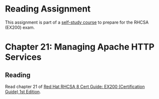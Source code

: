 # Reading Assignment
This assignment is part of a [self-study course](../README.md) to prepare for the RHCSA (EX200) exam.
# Chapter 21: Managing Apache HTTP Services

## Reading
Read chapter 21 of [Red Hat RHCSA 8 Cert Guide: EX200 (Certification Guide) 1st Edition](https://www.amazon.com/Red-RHCSA-Cert-Guide-Certification-dp-0135938139/dp/0135938139).
